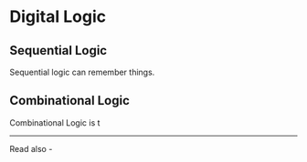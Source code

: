 # Digital Logic


## Sequential Logic
Sequential logic can remember things.

## Combinational Logic
Combinational Logic is t

---
Read also - 